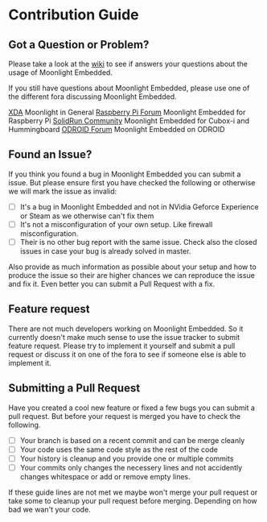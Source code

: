 # Contribution Guide

## Got a Question or Problem?
Please take a look at the [wiki](https://github.com/irtimmer/moonlight-embedded/wiki) to see if answers your questions about the usage of Moonlight Embedded.

If you still have questions about Moonlight Embedded, please use one of the different fora discussing Moonlight Embedded.

[XDA](http://forum.xda-developers.com/showthread.php?t=2505510) Moonlight in General
[Raspberry Pi Forum](http://www.raspberrypi.org/forums/viewtopic.php?f=78&t=65878) Moonlight Embedded for Raspberry Pi
[SolidRun Community](http://www.solid-run.com/community/viewtopic.php?f=13&t=1489&p=11173) Moonlight Embedded for Cubox-i and Hummingboard
[ODROID Forum](http://forum.odroid.com/viewtopic.php?f=91&t=15456) Moonlight Embedded on ODROID

## Found an Issue?
If you think you found a bug in Moonlight Embedded you can submit a issue. But please ensure first you have checked the following or otherwise we will mark the issue as invalid:
- [ ] It's a bug in Moonlight Embedded and not in NVidia Geforce Experience or Steam as we otherwise can't fix them
- [ ] It's not a misconfiguration of your own setup. Like firewall misconfiguration.
- [ ] Their is no other bug report with the same issue. Check also the closed issues in case your bug is already solved in master.

Also provide as much information as possible about your setup and how to produce the issue so their are higher chances we can reproduce the issue and fix it. Even better you can submit a Pull Request
with a fix.

## Feature request
There are not much developers working on Moonlight Embedded. So it currently doesn't make much sense to use the issue tracker to submit feature request. Please try to implement it yourself and submit a pull request or discuss it on one of the fora to see if someone else is able to implement it.

## Submitting a Pull Request
Have you created a cool new feature or fixed a few bugs you can submit a pull request. But before your request is merged you have to check the following.
- [ ] Your branch is based on a recent commit and can be merge cleanly
- [ ] Your code uses the same code style as the rest of the code
- [ ] Your history is cleanup and you provide one or multiple commits
- [ ] Your commits only changes the necessery lines and not accidently changes whitespace or add or remove empty lines.

If these guide lines are not met we maybe won't merge your pull request or take some to cleanup your pull request before merging. Depending on how bad we wan't your code.
